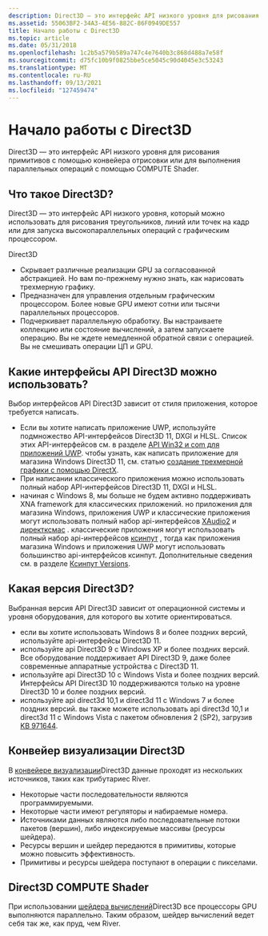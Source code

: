 ```yaml
---
description: Direct3D — это интерфейс API низкого уровня для рисования примитивов с помощью конвейера отрисовки или выполнения параллельных операций с помощью шейдера вычислений.
ms.assetid: 55063BF2-34A3-4E56-882C-86F0949DE557
title: Начало работы с Direct3D
ms.topic: article
ms.date: 05/31/2018
ms.openlocfilehash: 1c2b5a579b589a747c4e7640b3c868d488a7e58f
ms.sourcegitcommit: d75fc10b9f0825bbe5ce5045c90d4045e3c53243
ms.translationtype: MT
ms.contentlocale: ru-RU
ms.lasthandoff: 09/13/2021
ms.locfileid: "127459474"
---
```

# <a name="getting-started-with-direct3d"></a>Начало работы с Direct3D

Direct3D — это интерфейс API низкого уровня для рисования примитивов с помощью конвейера отрисовки или для выполнения параллельных операций с помощью COMPUTE Shader.

## <a name="what-is-direct3d"></a>Что такое Direct3D?

Direct3D — это интерфейс API низкого уровня, который можно использовать для рисования треугольников, линий или точек на кадр или для запуска высокопараллельных операций с графическим процессором.

Direct3D

-   Скрывает различные реализации GPU за согласованной абстракцией. Но вам по-прежнему нужно знать, как нарисовать трехмерную графику.
-   Предназначен для управления отдельным графическим процессором. Более новые GPU имеют сотни или тысячи параллельных процессоров.
-   Подчеркивает параллельную обработку. Вы настраиваете коллекцию или состояние вычислений, а затем запускаете операцию. Вы не ждете немедленной обратной связи с операцией. Вы не смешивать операции ЦП и GPU.

## <a name="which-direct3d-apis-can-you-use"></a>Какие интерфейсы API Direct3D можно использовать?

Выбор интерфейсов API Direct3D зависит от стиля приложения, которое требуется написать.

-   Если вы хотите написать приложение UWP, используйте подмножество API-интерфейсов Direct3D 11, DXGI и HLSL. Список этих API-интерфейсов см. в разделе [API Win32 и com для приложений UWP](/uwp/win32-and-com/win32-and-com-for-uwp-apps). чтобы узнать, как написать приложение для магазина Windows Direct3D 11, см. статью [создание трехмерной графики с помощью DirectX](/previous-versions/windows/apps/hh465137(v=win.10)).
-   При написании классического приложения можно использовать полный набор API-интерфейсов Direct3D 11, DXGI и HLSL.
-   начиная с Windows 8, мы больше не будем активно поддерживать XNA framework для классических приложений. но приложения для магазина Windows, приложения UWP и классические приложения могут использовать полный набор api-интерфейсов [XAudio2](/windows/desktop/xaudio2/xaudio2-apis-portal) и [директксмас](/windows/desktop/dxmath/directxmath-portal) . классические приложения могут использовать полный набор api-интерфейсов [ксинпут](/windows/desktop/xinput/xinput-game-controller-apis-portal) , тогда как приложения магазина Windows и приложения UWP могут использовать большинство api-интерфейсов ксинпут. Дополнительные сведения см. в разделе [Ксинпут Versions](/windows/desktop/xinput/xinput-versions).

## <a name="which-direct3d-version"></a>Какая версия Direct3D?

Выбранная версия API Direct3D зависит от операционной системы и уровня оборудования, для которого вы хотите ориентироваться.

-   если вы хотите использовать Windows 8 и более поздних версий, используйте api-интерфейсы Direct3D 11.
-   используйте api Direct3D 9 с Windows XP и более поздних версий. Все оборудование поддерживает API Direct3D 9, даже более современные аппаратные устройства с Direct3D 11.
-   используйте api Direct3D 10 с Windows Vista и более поздних версий. Интерфейсы API Direct3D 10 поддерживаются только на уровне Direct3D 10 и более поздних версий.
-   используйте api direct3d 10,1 и direct3d 11 с Windows 7 и более поздних версий. вы также можете использовать api direct3d 10,1 и direct3d 11 с Windows Vista с пакетом обновления 2 (SP2), загрузив [KB 971644](https://support.microsoft.com/kb/971644).

## <a name="direct3d-rendering-pipeline"></a>Конвейер визуализации Direct3D

В [конвейере визуализации](./direct3d11/overviews-direct3d-11-graphics-pipeline.md)Direct3D данные проходят из нескольких источников, таких как трибутариес River.

-   Некоторые части последовательности являются программируемыми.
-   Некоторые части имеют регуляторы и набираемые номера.
-   Источниками данных являются либо последовательные потоки пакетов (вершин), либо индексируемые массивы (ресурсы шейдера).
-   Ресурсы вершин и шейдер передаются в примитивы, которые можно повысить эффективность.
-   Примитивы и ресурсы шейдера поступают в операции с пикселами.

## <a name="direct3d-compute-shader"></a>Direct3D COMPUTE Shader

При использовании [шейдера вычислений](./direct3d11/direct3d-11-advanced-stages-compute-shader.md)Direct3D все процессоры GPU выполняются параллельно. Таким образом, шейдер вычислений ведет себя так же, как пруд, чем River.

